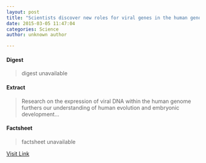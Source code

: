 ```yaml
---
layout: post
title: "Scientists discover new roles for viral genes in the human genome"
date: 2015-03-05 11:47:04
categories: Science
author: unknown author

---
```



#### Digest
>digest unavailable

#### Extract
>Research on the expression of viral DNA within the human genome furthers our understanding of human evolution and embryonic development...

#### Factsheet
>factsheet unavailable

[Visit Link](http://phys.org/news344760417.html)


